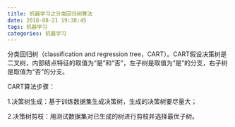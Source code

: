 ```yaml
---
title: 机器学习之分类回归树算法
date: 2018-08-21 19:38:45
tags: 机器学习
categories: 机器学习
---
```


分类回归树（classification and regression tree，CART）。CART假设决策树是二叉树，内部结点特征的取值为“是”和“否”，左子树是取值为“是”的分支，右子树是取值为“否”的分支。

CART算法步骤：

1.决策树生成：基于训练数据集生成决策树，生成的决策树要尽量大；

2.决策树剪枝：用测试数据集对已生成的树进行剪枝并选择最优子树。

